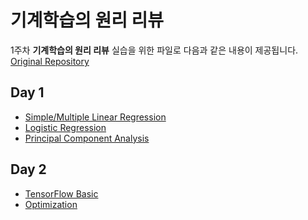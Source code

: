# 기계학습의 원리 리뷰

 1주차 **기계학습의 원리 리뷰** 실습을 위한 파일로 다음과 같은 내용이 제공됩니다. [Original Repository](https://github.com/jonghyupkim/Samsung_DS)

## Day 1
 - [Simple/Multiple Linear Regression](day1/linear_regression(student).ipynb)
 - [Logistic Regression](day1/logistic_regression(student).ipynb)
 - [Principal Component Analysis](day1/PCA(student).ipynb)
 
 ## Day 2
 - [TensorFlow Basic](day2/Tensorflow_Basic_문제.ipynb)
 - [Optimization](day2/Optimization.ipynb)